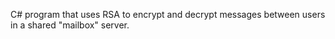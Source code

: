 C# program that uses RSA to encrypt and decrypt messages between users in a shared "mailbox" server.
